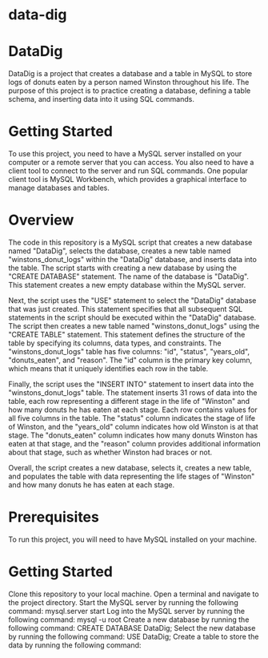 # data-dig

# DataDig
DataDig is a project that creates a database and a table in MySQL to store logs of donuts eaten by a person named Winston throughout his life. The purpose of this project is to practice creating a database, defining a table schema, and inserting data into it using SQL commands.

# Getting Started
To use this project, you need to have a MySQL server installed on your computer or a remote server that you can access. You also need to have a client tool to connect to the server and run SQL commands. One popular client tool is MySQL Workbench, which provides a graphical interface to manage databases and tables.

# Overview
The code in this repository is a MySQL script that creates a new database named "DataDig", selects the database, creates a new table named "winstons_donut_logs" within the "DataDig" database, and inserts data into the table. The script starts with creating a new database by using the "CREATE DATABASE" statement. The name of the database is "DataDig". This statement creates a new empty database within the MySQL server.

Next, the script uses the "USE" statement to select the "DataDig" database that was just created. This statement specifies that all subsequent SQL statements in the script should be executed within the "DataDig" database. The script then creates a new table named "winstons_donut_logs" using the "CREATE TABLE" statement. This statement defines the structure of the table by specifying its columns, data types, and constraints. The "winstons_donut_logs" table has five columns: "id", "status", "years_old", "donuts_eaten", and "reason". The "id" column is the primary key column, which means that it uniquely identifies each row in the table.

Finally, the script uses the "INSERT INTO" statement to insert data into the "winstons_donut_logs" table. The statement inserts 31 rows of data into the table, each row representing a different stage in the life of "Winston" and how many donuts he has eaten at each stage. Each row contains values for all five columns in the table. The "status" column indicates the stage of life of Winston, and the "years_old" column indicates how old Winston is at that stage. The "donuts_eaten" column indicates how many donuts Winston has eaten at that stage, and the "reason" column provides additional information about that stage, such as whether Winston had braces or not.

Overall, the script creates a new database, selects it, creates a new table, and populates the table with data representing the life stages of "Winston" and how many donuts he has eaten at each stage.

# Prerequisites
To run this project, you will need to have MySQL installed on your machine.

# Getting Started
Clone this repository to your local machine.
Open a terminal and navigate to the project directory.
Start the MySQL server by running the following command: mysql.server start
Log into the MySQL server by running the following command: mysql -u root
Create a new database by running the following command: CREATE DATABASE DataDig;
Select the new database by running the following command: USE DataDig;
Create a table to store the data by running the following command:
